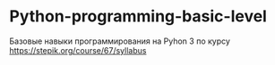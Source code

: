 # Python-programming-basic-level
Базовые навыки программирования на Pyhon 3 по курсу https://stepik.org/course/67/syllabus
